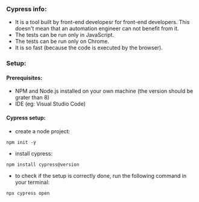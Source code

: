 ### Cypress info:

- It is a tool built by front-end developesr for front-end developers. This doesn't mean that an automation engineer can not benefit from it.
- The tests can be run only in JavaScript.
- The tests can be run only on Chrome.
- It is so fast (because the code is executed by the browser).

### Setup:
#### Prerequisites:
- NPM and Node.js installed on your own machine (the version should be grater than 8)
- IDE (eg: Visual Studio Code)

#### Cypress setup:
- create a node project:
```
npm init -y
```

- install cypress:
```
npm install cypress@version
```
- to check if the setup is correctly done, run the following command in your terminal:
```
npx cypress open
```

